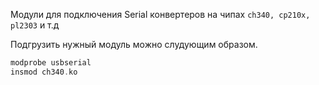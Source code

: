 Модули для подключения Serial конвертеров на чипах `ch340, cp210x, pl2303` и т.д


Подгрузить нужный модуль можно слудующим образом.

```php
modprobe usbserial
insmod ch340.ko
```
